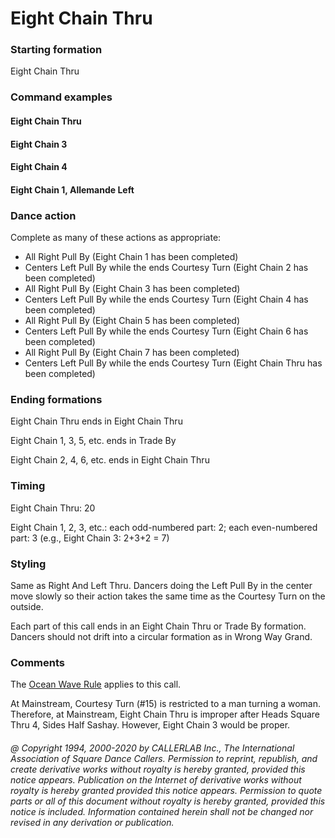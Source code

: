 
# Eight Chain Thru

### Starting formation

Eight Chain Thru

### Command examples

#### Eight Chain Thru
#### Eight Chain 3
#### Eight Chain 4
#### Eight Chain 1, Allemande Left

### Dance action

Complete as many of these actions as appropriate:

- All Right Pull By (Eight Chain 1 has been completed)
- Centers Left Pull By while the ends Courtesy Turn (Eight Chain 2 has been completed)
- All Right Pull By (Eight Chain 3 has been completed)
- Centers Left Pull By while the ends Courtesy Turn (Eight Chain 4 has been completed)
- All Right Pull By (Eight Chain 5 has been completed)
- Centers Left Pull By while the ends Courtesy Turn (Eight Chain 6 has been completed)
- All Right Pull By (Eight Chain 7 has been completed)
- Centers Left Pull By while the ends Courtesy Turn (Eight Chain Thru has been completed)

### Ending formations

Eight Chain Thru ends in Eight Chain Thru

Eight Chain 1, 3, 5, etc. ends in Trade By

Eight Chain 2, 4, 6, etc. ends in Eight Chain Thru

### Timing

Eight Chain Thru: 20

Eight Chain 1, 2, 3, etc.: each odd-numbered part: 2; each even-numbered part: 3 (e.g., Eight Chain 3: 2+3+2 = 7)

### Styling

Same as Right And Left Thru. Dancers doing the Left Pull By in the center move slowly so their action takes the same time as the Courtesy Turn on the outside.

Each part of this call ends in an Eight Chain Thru or Trade By formation. Dancers should not drift into a circular formation as in Wrong Way Grand.

### Comments

The [Ocean Wave Rule](../b2/ocean_wave_rule.md) applies to this call.

At Mainstream, Courtesy Turn (#15) is restricted to a man turning a woman. Therefore, at Mainstream, Eight Chain Thru is improper after Heads Square Thru 4, Sides Half Sashay. However, Eight Chain 3 would be proper.

###### @ Copyright 1994, 2000-2020 by CALLERLAB Inc., The International Association of Square Dance Callers. Permission to reprint, republish, and create derivative works without royalty is hereby granted, provided this notice appears. Publication on the Internet of derivative works without royalty is hereby granted provided this notice appears. Permission to quote parts or all of this document without royalty is hereby granted, provided this notice is included. Information contained herein shall not be changed nor revised in any derivation or publication.
